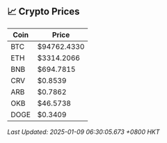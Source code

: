 ## 📈 Crypto Prices

| Coin | Price |
| ---- | ----- |
| BTC | $94762.4330 |
| ETH | $3314.2066 |
| BNB | $694.7815 |
| CRV | $0.8539 |
| ARB | $0.7862 |
| OKB | $46.5738 |
| DOGE | $0.3409 |

_Last Updated: 2025-01-09 06:30:05.673 +0800 HKT_